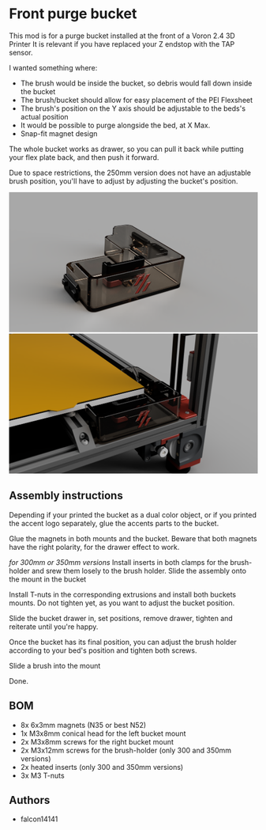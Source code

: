 # **Front purge bucket**

This mod is for a purge bucket installed at the front of a Voron 2.4 3D Printer
It is relevant if you have replaced your Z endstop with the TAP sensor.

I wanted something where:
- The brush would be inside the bucket, so debris would fall down inside the bucket
- The brush/bucket should allow for easy placement of the PEI Flexsheet
- The brush's position on the Y axis should be adjustable to the beds's actual position
- It would be possible to purge alongside the bed, at X Max.
- Snap-fit magnet design

The whole bucket works as drawer, so you can pull it back while putting your flex plate back, and then push it forward.

Due to space restrictions, the 250mm version does not have an adjustable brush position, you'll have to adjust by adjusting the bucket's position.

![front bucket 350mm](images/bucket350mm.png)
![front bucket 350mm installed](images/bucket350mm_full.png)


## Assembly instructions

Depending if your printed the bucket as a dual color object, or if you printed the accent logo separately, glue the accents parts to the bucket.

Glue the magnets in both mounts and the bucket. Beware that both magnets have the right polarity, for the drawer effect to work.

*for 300mm or 350mm versions*
Install inserts in both clamps for the brush-holder and srew them losely to the brush holder.
Slide the assembly onto the mount in the bucket 

Install T-nuts in the corresponding extrusions and install both buckets mounts. Do not tighten yet, as you want to adjust the bucket position.

Slide the bucket drawer in, set positions, remove drawer, tighten and reiterate until you're happy.

Once the bucket has its final position, you can adjust the brush holder according to your bed's position and tighten both screws.

Slide a brush into the mount

Done.

## BOM

- 8x 6x3mm magnets (N35 or best N52)
- 1x M3x8mm conical head for the left bucket mount
- 2x M3x8mm screws for the right bucket mount
- 2x M3x12mm screws for the brush-holder (only 300 and 350mm versions)
- 2x heated inserts (only 300 and 350mm versions)
- 3x M3 T-nuts

## Authors

- falcon14141

